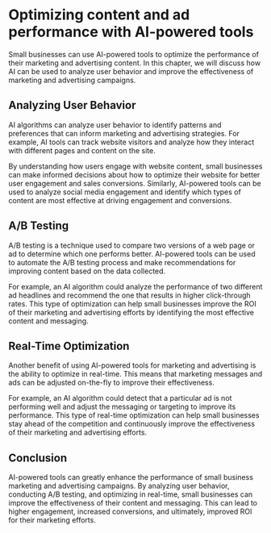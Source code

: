 Optimizing content and ad performance with AI-powered tools
====================================================================================================================

Small businesses can use AI-powered tools to optimize the performance of their marketing and advertising content. In this chapter, we will discuss how AI can be used to analyze user behavior and improve the effectiveness of marketing and advertising campaigns.

Analyzing User Behavior
-----------------------

AI algorithms can analyze user behavior to identify patterns and preferences that can inform marketing and advertising strategies. For example, AI tools can track website visitors and analyze how they interact with different pages and content on the site.

By understanding how users engage with website content, small businesses can make informed decisions about how to optimize their website for better user engagement and sales conversions. Similarly, AI-powered tools can be used to analyze social media engagement and identify which types of content are most effective at driving engagement and conversions.

A/B Testing
-----------

A/B testing is a technique used to compare two versions of a web page or ad to determine which one performs better. AI-powered tools can be used to automate the A/B testing process and make recommendations for improving content based on the data collected.

For example, an AI algorithm could analyze the performance of two different ad headlines and recommend the one that results in higher click-through rates. This type of optimization can help small businesses improve the ROI of their marketing and advertising efforts by identifying the most effective content and messaging.

Real-Time Optimization
----------------------

Another benefit of using AI-powered tools for marketing and advertising is the ability to optimize in real-time. This means that marketing messages and ads can be adjusted on-the-fly to improve their effectiveness.

For example, an AI algorithm could detect that a particular ad is not performing well and adjust the messaging or targeting to improve its performance. This type of real-time optimization can help small businesses stay ahead of the competition and continuously improve the effectiveness of their marketing and advertising efforts.

Conclusion
----------

AI-powered tools can greatly enhance the performance of small business marketing and advertising campaigns. By analyzing user behavior, conducting A/B testing, and optimizing in real-time, small businesses can improve the effectiveness of their content and messaging. This can lead to higher engagement, increased conversions, and ultimately, improved ROI for their marketing efforts.
